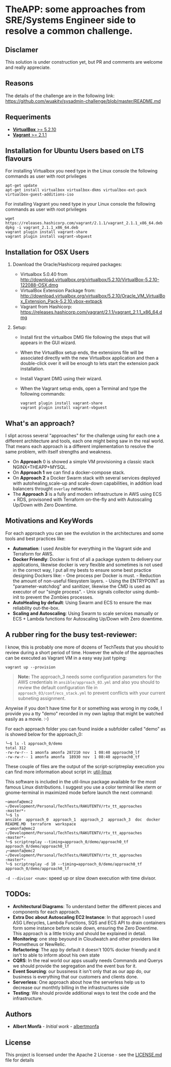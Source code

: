# TheAPP: some approaches from SRE/Systems Engineer  side to resolve a common challenge.

## Disclamer
This solution is under construction yet, but PR and comments are
welcome and really appreciate.

## Reasons
The details of the challenge are in the following link:
https://github.com/wuakitv/sysadmin-challenge/blob/master/README.md

## Requeriments
* [**VirtualBox** >= 5.2.10](https://www.virtualbox.org/)
* [**Vagrant** >= 2.1.1](https://www.vagrantup.com/)

## Installation for Ubuntu Users based on LTS flavours
For installing Virtualbox you need type in the Linux console the following commands as user with root privileges
```
apt-get update
apt-get install virtualbox virtualbox-dkms virtualbox-ext-pack virtualbox-guest-additions-iso
```

For installing Vagrant you need type in your Linux console the following commands as user with root privileges
```
wget https://releases.hashicorp.com/vagrant/2.1.1/vagrant_2.1.1_x86_64.deb
dpkg -i vagrant_2.1.1_x86_64.deb
vagrant plugin install vagrant-share
vagrant plugin install vagrant-vbguest
```

## Installation for OSX Users
1. Download the Oracle/Hashicorp required packages:

    - Virtualbox 5.0.40 from http://download.virtualbox.org/virtualbox/5.2.10/VirtualBox-5.2.10-122088-OSX.dmg
    - VirtualBox Extension Package from: http://download.virtualbox.org/virtualbox/5.2.10/Oracle_VM_VirtualBox_Extension_Pack-5.2.10.vbox-extpack
    - Vagrant from Hashicorp: https://releases.hashicorp.com/vagrant/2.1.1/vagrant_2.1.1_x86_64.dmg

2. Setup:

    - Install first the virtualbox DMG file following the steps that will appears in the GUI wizard.
    - When the VirtualBox setup ends, the extensions file will be associated directly with the new Virtualbox application and then a double-click over it will be enough to lets start the extension pack installation.
    - Install Vagrant DMG using their wizard.
    - When the Vagrant setup ends, open a Terminal and type the following commands:

          vagrant plugin install vagrant-share
          vagrant plugin install vagrant-vbguest

## What's an approach?
I slipt across  several "approaches" for the challenge using for each one
a different architecture and tools, each one might being saw in the
real world. That means each approach is a different implementation
to resolve the same problem, with itself strengths and weakness.

  * On **Approach** 0 is showed a simple VM provisioning a classic
  stack NGINX+THEAPP+MYSQL.
  * On **Approach 1** we can find a docker-compose stack.
  * On **Approach 2** a Docker Swarm stack with several services deployed with
  autohealing,scale-up and scale-down capabilities, in addition load balancers throught
   `overlay` networks.
  * The **Approach 3** is a fully and modern infrastructure in AWS using ECS + RDS,
  provisoned with Terraform on-the-fly and with Autoscaling Up/Down with Zero
    Downtime.


## Motivations and KeyWords
For each approach you can see the evolution in the architectures and some tools and best practices
like:

* **Automation**: I used Ansible for everything in the Vagrant side and Terraform for AWS.
* **Docker Friendly**: Docker is first of all a package system to delivery our applications,
  likewise docker is very flexible and sometimes is not used in the correct way, I put all my bests
  to ensure some best practice designing Dockers like:
      - One process per Docker is must.
      - Reduction the amount of non-useful filesystem layers.
      - Using the ENTRYPOINT as "parameter-watchdog" and sanitizer,
      likewise the CMD is used as executor of our "single process".
      - Unix signals collector using dumb-init to prevent the Zombies processes.
* **AutoHealing by default**: Using Swarm and ECS to ensure the max reliability out-the-box.
* **Scaling and Autoscaling**: Using Swarm to scale services manually or ECS + Lambda
    functions for Autoscaling Up/Down with Zero downtime.

## A rubber ring for the busy test-reviewer:
I know, this is probably one more of dozens of TechTests that you should to review
during a short period of time. However the whole of the approaches can be executed as
Vagrant VM in a easy way just typing:
```
vagrant up --provision
```
>**Note:** The approach_3 needs some configuration parameters for the AWS
credentials in `ansible/approach_03.yml` and also you should to review the
default configuration file in `approach_03/conf/ecs_stack.yml` to prevent
conflicts with your current subneting assignment.

Anywise if you don't have time for it or something was wrong in my code,
I provide you a tty "demo" recorded in my own laptop that might be watched
easily as a movie. :-)

For each approach folder you can found inside a subfolder called "demo"
as is showed below for the approach_0:

  ```
  ╰─$ ls -l approach_0/demo
total 312
-rw-rw-r-- 1 amonfa amonfa 287210 nov  1 08:40 approach0_lf
-rw-rw-r-- 1 amonfa amonfa  18930 nov  1 08:40 approach0_tf

  ```
These couple of files are the output of the script-scriptreplay execution
you can find more information about script in: [util-linux](https://github.com/karelzak/util-linux/tree/master/term-utils)

This software is included in the util-linux package available for the most famous
Linux distributions. I suggest you use a color terminal like xterm or gnome-terminal
in maximized mode before launch the next command:
```
─amonfa@emc2 ~/Development/Personal/TechTests/RAKUTENTV/rtv_tt_approaches  ‹master*›
╰─$ ls
ansible  approach_0  approach_1  approach_2  approach_3  doc  docker  README.MD  terraform  workspace
╭─amonfa@emc2 ~/Development/Personal/TechTests/RAKUTENTV/rtv_tt_approaches  ‹master*›
╰─$ scriptreplay --timing=approach_0/demo/approach0_tf approach_0/demo/approach0_lf
╭─amonfa@emc2 ~/Development/Personal/TechTests/RAKUTENTV/rtv_tt_approaches  ‹master*›
╰─$ scriptreplay -d 10 --timing=approach_0/demo/approach0_tf approach_0/demo/approach0_lf
```

`-d --divisor <num>`: speed up or slow down execution with time divisor.


## TODOs:
* **Architectural Diagrams**: To understand better the different pieces and components for each approach.
* **Extra Doc about Autoscaling EC2 Instance**: In that approach I used ASG Lifecycles, Lambda Functions,
   SQS and ECS API to drain containers form some instance before scale down,
   ensuring the Zero Downtime. This approach is a little tricky and should be explained in detail.
* **Monitoring**: one step beyound in Cloudwatch and other providers like
  Prometheus or NewRelic.
* **Refactoring**: The app by default it doesn't 100% docker friendly and it isn't
  to able to inform about his own state
* **CQRS**: In the real world our apps usually needs Commands and Querys we should
  provide the segregation and the event bus for it.
* **Event Sourcing**: our bussiness it isn't only that as our app do, our business
   is everything that our customers and clients done.
* **Serverless**: One approach about how the serverless help us to decrease our
  monthtly billing in the infrastructures side
* **Testing**: We should provide additional ways to test the code and the infrastructure.

## Authors
* **Albert Monfà** - *Initial work* - [albertmonfa](https://es.linkedin.com/in/albertmonfa)


## License
This project is licensed under the Apache 2 License - see the [LICENSE.md](LICENSE.md) file for details
